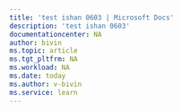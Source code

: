```yaml
---
title: 'test ishan 0603 | Microsoft Docs'
description: 'test ishan 0603'
documentationcenter: NA
author: bivin
ms.topic: article
ms.tgt_pltfrm: NA
ms.workload: NA
ms.date: today
ms.author: v-bivin
ms.service: learn
---
```



